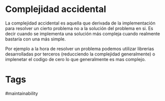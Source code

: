 # Complejidad accidental
La complejidad accidental es aquella que derivada de la implementación para resolver un cierto problema no a la solución del problema en si. Es decir cuando se implementa una solución más compleja cuando realmente bastaría con una más simple.

Por ejemplo a la hora de resolver un problema podemos utilizar librerias desarrolladas por terceros (reducciendo la complejidad generalmente) o implenetar el codigo de cero lo que generalmente es mas complejo.

# Tags
#maintainability 